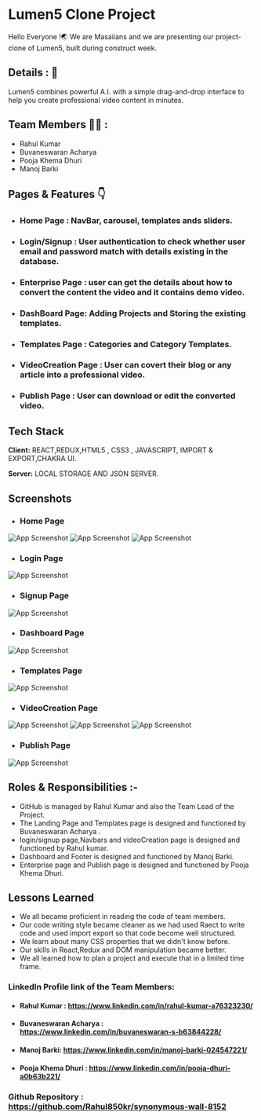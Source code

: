 
# Lumen5 Clone Project

Hello Everyone !🌏 We are Masaiians and we are presenting our project- clone of Lumen5, built during construct week.


## Details : 🔭

Lumen5 combines powerful A.I. with a simple drag-and-drop interface to help you create professional video content in minutes.


## Team Members 👨‍💻 :

- Rahul Kumar
- Buvaneswaran Acharya
- Pooja Khema Dhuri
- Manoj Barki

## Pages & Features 👇

 - ### Home Page : NavBar, carousel, templates ands sliders.
 - ### Login/Signup : User authentication to check whether user email and password match with details existing in the database.
 - ### Enterprise Page : user can get the details about how to convert the content the video and it contains demo video.
 - ### DashBoard Page: Adding Projects and Storing the existing templates.
 - ### Templates Page : Categories and Category Templates.
 - ### VideoCreation Page : User can covert their blog or any article into a professional video.
 - ### Publish Page : User can download or edit the converted video.


## Tech Stack

**Client:** REACT,REDUX,HTML5 , CSS3 , JAVASCRIPT, IMPORT & EXPORT,CHAKRA UI.

**Server:** LOCAL STORAGE AND JSON SERVER.


## Screenshots
- ### Home Page
![App Screenshot](https://github.com/Rahul850kr/synonymous-wall-8152/blob/master/src/screenshots%20of%20Poject/homepage1.png?raw=true)
![App Screenshot](https://github.com/Rahul850kr/synonymous-wall-8152/blob/master/src/screenshots%20of%20Poject/homepage2.png?raw=true)
![App Screenshot](https://github.com/Rahul850kr/synonymous-wall-8152/blob/master/src/screenshots%20of%20Poject/homepage3.png?raw=true)

- ### Login Page
![App Screenshot](https://github.com/Rahul850kr/synonymous-wall-8152/blob/master/src/screenshots%20of%20Poject/login.png?raw=true)

- ### Signup Page
![App Screenshot](https://github.com/Rahul850kr/synonymous-wall-8152/blob/master/src/screenshots%20of%20Poject/signup.png?raw=true)

- ### Dashboard Page
![App Screenshot](https://github.com/Rahul850kr/synonymous-wall-8152/blob/master/src/screenshots%20of%20Poject/Dashboard.png?raw=true)

- ### Templates Page
![App Screenshot](https://github.com/Rahul850kr/synonymous-wall-8152/blob/master/src/screenshots%20of%20Poject/template.png?raw=true)

- ### VideoCreation Page
![App Screenshot](https://github.com/Rahul850kr/synonymous-wall-8152/blob/master/src/screenshots%20of%20Poject/videocreation1.png?raw=true)
![App Screenshot](https://github.com/Rahul850kr/synonymous-wall-8152/blob/master/src/screenshots%20of%20Poject/videocreation2.png?raw=true)
![App Screenshot](https://github.com/Rahul850kr/synonymous-wall-8152/blob/master/src/screenshots%20of%20Poject/videocreation3.png?raw=true)

- ### Publish Page
![App Screenshot](https://github.com/Rahul850kr/synonymous-wall-8152/blob/master/src/screenshots%20of%20Poject/lastpage.png?raw=true)




## Roles & Responsibilities :-

- GitHub is managed by Rahul Kumar and also the Team Lead of the Project.
- The Landing Page and Templates page is designed and functioned by Buvaneswaran Acharya .
- login/signup page,Navbars and videoCreation page is designed and functioned by Rahul kumar.
- Dashboard and Footer is designed and functioned by Manoj Barki.
- Enterprise page and Publish page is designed and functioned by Pooja Khema Dhuri.

    
## Lessons Learned

- We all became proficient in reading the code of team members.
- Our code writing style became cleaner as we had used Raect to write code and used import export so that code become well structured.
- We learn about many CSS properties that we didn't know before.
- Our skills in React,Redux and DOM manipulation became better.
- We all learned how to plan a project and execute that in a limited time frame.

### LinkedIn Profile link of the Team Members:
- #### Rahul Kumar : https://www.linkedin.com/in/rahul-kumar-a76323230/
- #### Buvaneswaran Acharya : https://www.linkedin.com/in/buvaneswaran-s-b63844228/
- #### Manoj Barki: https://www.linkedin.com/in/manoj-barki-024547221/
- #### Pooja Khema Dhuri : https://www.linkedin.com/in/pooja-dhuri-a0b63b221/


### Github Repository : https://github.com/Rahul850kr/synonymous-wall-8152

